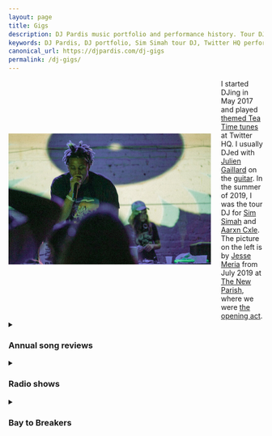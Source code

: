 ```yaml
---
layout: page
title: Gigs
description: DJ Pardis music portfolio and performance history. Tour DJ for Sim Simah and Aarxn Cxle, featured performances at Twitter HQ and The New Parish opening for artists like Cam'ron.
keywords: DJ Pardis, DJ portfolio, Sim Simah tour DJ, Twitter HQ performance, New Parish, originals, mixtapes, Bay Area DJ history, DJ performances
canonical_url: https://djpardis.com/dj-gigs
permalink: /dj-gigs/
---
```


<div class="hero-container" style="display: flex; align-items: center; gap: 20px; background: transparent;">
  <div style="flex: 0 0 auto;">
    <img src="/files/pics/pages/djing.jpg" alt="Sim Simah and Pardis Noorzad (aka DJ Pardis)" style="width: 400px; height: auto; max-width: 100%;">
  </div>
  <div style="background: transparent; flex: 1;">
    I started DJing in May 2017 and played <a href="https://vimeo.com/463652373" target="_blank">themed Tea Time tunes</a> at Twitter HQ. I usually DJed with <a href="https://www.linkedin.com/in/juliengaillard1/" target="_blank">Julien Gaillard</a> on the <a href="https://vimeo.com/463687716" target="_blank">guitar</a>. In the summer of 2019, I was the tour DJ for <a href="https://soundcloud.com/ohsimsimah" target="_blank">Sim Simah</a> and <a href="https://music.apple.com/us/artist/aarxn-cxle/1453179768" target="_blank">Aarxn Cxle</a>. The picture on the left is by <a href="https://www.instagram.com/meria.agency/?hl=ne" target="_blank">Jesse Meria</a> from July 2019 at <a href="https://www.thenewparish.com/" target="_blank">The New Parish</a>, where we were <a href="https://www.teamllfent.com/news/2019/7/30/camron-with-special-guest-troyllf" target="_blank">the opening act</a>.
  </div>
</div>

<style>
.hero-container {
  display: flex;
  align-items: center;
  gap: 20px;
  background: transparent;
}

@media (max-width: 768px) {
  .hero-container {
    flex-direction: column !important;
    align-items: flex-start !important;
    text-align: left !important;
    gap: 15px !important;
  }
  
  .hero-container img {
    width: 100% !important;
    max-width: 400px !important;
  }
}
</style>

<details class="collapsible-section" markdown="1">
<summary><h3>Annual song reviews</h3></summary>

- [A 2024 mixtape: Just to be here on this train once again](https://djpardis.medium.com/a-2024-mixtape-606fa68d2dc2)  
  January 2025

- [A 2023 mixtape: It's a cruel summer with you](https://djpardis.medium.com/a-2023-mixtape-e4b3f7b19549)  
  December 2023

- [A 2022 mixtape: The world is yours](https://djpardis.medium.com/a-2022-mixtape-81b022fc2fc5)  
  November 2022

- [A 2021 mixtape: Everlasting game](https://djpardis.medium.com/a-2021-mixtape-23a2af79d369)  
  December 2021

- [A 2020 mixtape: As long as there is something to strive for](https://djpardis.medium.com/a-2020-mixtape-20ffe4701c91)  
  January 2021

- [A 2019 mixtape: Let me be your DJ](https://medium.com/@djpardis/a-2019-mixtape-6a910e8b4771)  
  January 2020

- [A 2018 mixtape: Let me be your Chase B](https://medium.com/@djpardis/a-2018-mixtape-fac340db5e11)  
  December 2018

</details>

<details class="collapsible-section" markdown="1">
<summary><h3>Radio shows</h3></summary>

- [1999 — Episode 66](https://bff.fm/broadcasts/13188) with [Johan Oskarsson](https://twitter.com/skr) at [1.21 gigawatts](https://bff.fm/shows/1-21-gigawatts)  
  February 2018

- [2018 — Episode 79](https://bff.fm/broadcasts/14056) with [Johan Oskarsson](https://twitter.com/skr) at [1.21 gigawatts](https://bff.fm/shows/1-21-gigawatts)  
  May 2018

</details>

<details class="collapsible-section" markdown="1">
<summary><h3>Bay to Breakers</h3></summary>

The poster below, designed by [Regy Augustin](https://www.linkedin.com/in/regynald/), is from Bay to Breakers in 2019.

![Bay to Breakers DJ Pardis Poster](/files/pics/pages/poster.jpg){: style="max-width: 500px; display: block; margin: 0 auto;"}

</details>
